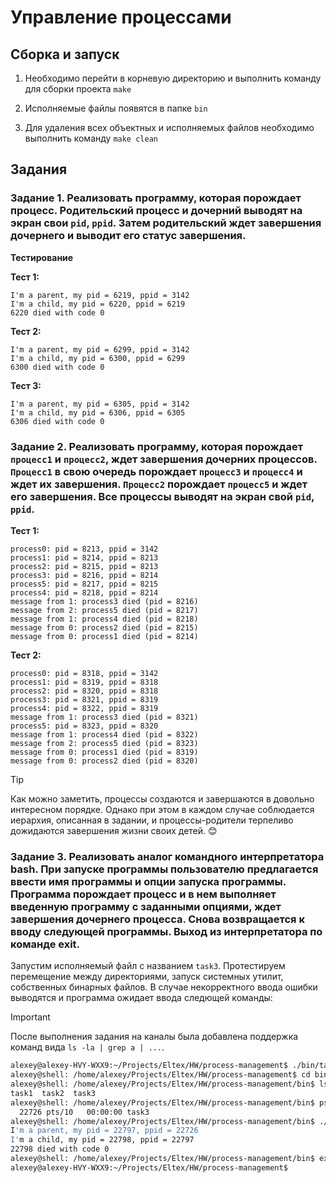# Управление процессами

## Сборка и запуск

1. Необходимо перейти в корневую директорию и выполнить команду для сборки проекта `make`

2. Исполняемые файлы появятся в папке `bin`

3. Для удаления всех объектных и исполняемых файлов необходимо выполнить команду `make clean`

## Задания

### Задание 1. Реализовать программу, которая порождает процесс. Родительский процесс и дочерний выводят на экран свои `pid`, `ppid`. Затем родительский ждет завершения дочернего и выводит его статус завершения.

**Тестирование**

**Тест 1:**

```
I'm a parent, my pid = 6219, ppid = 3142
I'm a child, my pid = 6220, ppid = 6219
6220 died with code 0
```

**Тест 2:**

```
I'm a parent, my pid = 6299, ppid = 3142
I'm a child, my pid = 6300, ppid = 6299
6300 died with code 0
```

**Тест 3:**

```
I'm a parent, my pid = 6305, ppid = 3142
I'm a child, my pid = 6306, ppid = 6305
6306 died with code 0
```

### Задание 2. Реализовать программу, которая порождает `процесс1` и `процесс2`, ждет завершения дочерних процессов. `Процесс1` в свою очередь порождает `процесс3` и `процесс4` и ждет их завершения. `Процесс2` порождает `процесс5` и ждет его завершения. Все процессы выводят на экран свой `pid`, `ppid`.

**Тест 1:**

```
process0: pid = 8213, ppid = 3142
process1: pid = 8214, ppid = 8213
process2: pid = 8215, ppid = 8213
process3: pid = 8216, ppid = 8214
process5: pid = 8217, ppid = 8215
process4: pid = 8218, ppid = 8214
message from 1: process3 died (pid = 8216)
message from 2: process5 died (pid = 8217)
message from 1: process4 died (pid = 8218)
message from 0: process2 died (pid = 8215)
message from 0: process1 died (pid = 8214)
```

**Тест 2:**

```
process0: pid = 8318, ppid = 3142
process1: pid = 8319, ppid = 8318
process2: pid = 8320, ppid = 8318
process3: pid = 8321, ppid = 8319
process4: pid = 8322, ppid = 8319
message from 1: process3 died (pid = 8321)
process5: pid = 8323, ppid = 8320
message from 1: process4 died (pid = 8322)
message from 2: process5 died (pid = 8323)
message from 0: process1 died (pid = 8319)
message from 0: process2 died (pid = 8320)
```

> [!TIP]
> Как можно заметить, процессы создаются и завершаются в довольно интересном порядке. Однако при этом в каждом случае соблюдается иерархия, описанная в задании, и процессы-родители терпеливо дожидаются завершения жизни своих детей. :blush:

### Задание 3. Реализовать аналог командного интерпретатора bash. При запуске программы пользователю предлагается ввести имя программы и опции запуска программы. Программа порождает процесс и в нем выполняет введенную программу с заданными опциями, ждет завершения дочернего процесса. Снова возвращается к вводу следующей программы. Выход из интерпретатора по команде exit.

Запустим исполняемый файл с названием `task3`. Протестируем перемещение между директориями, запуск системных утилит, собственных бинарных файлов. В случае некорректного ввода ошибки выводятся и программа ожидает ввода следющей команды:

> [!IMPORTANT]
> После выполнения задания на каналы была добавлена поддержка команд вида `ls -la | grep a | ...`.

```bash
alexey@alexey-HVY-WXX9:~/Projects/Eltex/HW/process-management$ ./bin/task3
alexey@shell: /home/alexey/Projects/Eltex/HW/process-management$ cd bin
alexey@shell: /home/alexey/Projects/Eltex/HW/process-management/bin$ ls
task1  task2  task3
alexey@shell: /home/alexey/Projects/Eltex/HW/process-management/bin$ ps -A | grep task3
  22726 pts/10   00:00:00 task3
alexey@shell: /home/alexey/Projects/Eltex/HW/process-management/bin$ ./task1
I'm a parent, my pid = 22797, ppid = 22726
I'm a child, my pid = 22798, ppid = 22797
22798 died with code 0
alexey@shell: /home/alexey/Projects/Eltex/HW/process-management/bin$ exit
alexey@alexey-HVY-WXX9:~/Projects/Eltex/HW/process-management$ 
```
